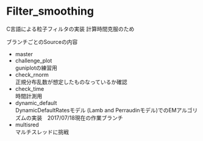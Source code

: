 # Filter_smoothing
C言語による粒子フィルタの実装
計算時間克服のため



ブランチごとのSourceの内容

- master
- challenge_plot  
guniplotの練習用
- check_rnorm  
正規分布乱数が想定したものなっているか確認
- check_time  
時間計測用
- dynamic_default  
DynamicDefaultRatesモデル (Lamb and Perraudinモデル)でのEMアルゴリズムの実装　2017/07/18現在の作業ブランチ
- multisred  
マルチスレッドに挑戦
